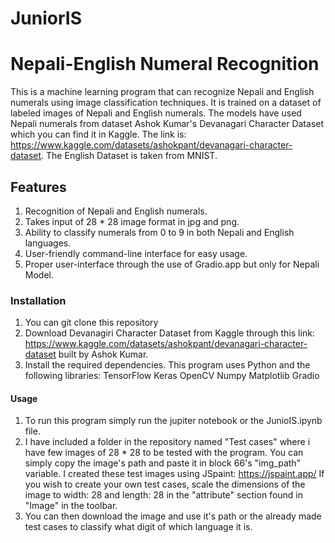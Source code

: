 # JuniorIS
# Nepali-English Numeral Recognition

This is a machine learning program that can recognize Nepali and English numerals using image classification techniques. It is trained on a dataset of labeled images of Nepali and English numerals. The models have used Nepali numerals from dataset Ashok Kumar's Devanagari Character Dataset which you can find it in Kaggle. The link is: https://www.kaggle.com/datasets/ashokpant/devanagari-character-dataset. The English Dataset is taken from MNIST.
## Features
1) Recognition of Nepali and English numerals.
2) Takes input of 28 * 28 image format in jpg and png.
3) Ability to classify numerals from 0 to 9 in both Nepali and English languages.
4) User-friendly command-line interface for easy usage.
5) Proper user-interface through the use of Gradio.app but only for Nepali Model.

### Installation

1) You can git clone this repository
2) Download Devanagiri Character Dataset from Kaggle through this link: https://www.kaggle.com/datasets/ashokpant/devanagari-character-dataset built by Ashok Kumar. 
3) Install the required dependencies. This program uses Python and the following libraries:
TensorFlow
Keras
OpenCV
Numpy
Matplotlib
Gradio

#### Usage
1) To run this program simply run the jupiter notebook or the JunioIS.ipynb file. 
2) I have included a folder in the repository named "Test cases" where i have few images of 28 * 28 to be tested with the program. You can simply copy the image's path and paste it in block 66's "img_path" variable. I created these test images using JSpaint: https://jspaint.app/ If you wish to create your own test cases, scale the dimensions of the image to width: 28 and length: 28 in the "attribute" section found in "Image" in the toolbar. 
3) You can then download the image and use it's path or the already made test cases to classify what digit of which language it is. 
